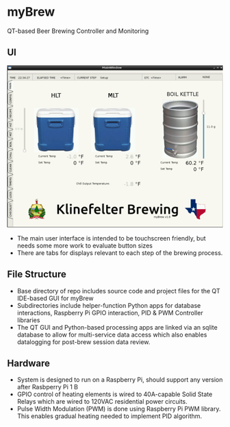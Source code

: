 # myBrew
QT-based Beer Brewing Controller and Monitoring

## UI
![alt text](https://github.com/BillKlineVT/myBrew/blob/master/myBrew%20screenshots/myBrew%20UI%20screenshot.png?raw=true)
- The main user interface is intended to be touchscreen friendly, but needs some more work to evaluate button sizes
- There are tabs for displays relevant to each step of the brewing process.

## File Structure
- Base directory of repo includes source code and project files for the QT IDE-based GUI for myBrew
- Subdirectories include helper-function Python apps for database interactions, Raspberry Pi GPIO interaction, PID & PWM Controller libraries
- The QT GUI and Python-based processing apps are linked via an sqlite database to allow for multi-service data access which also enables datalogging for post-brew session data review.
 
## Hardware
- System is designed to run on a Raspberry Pi, should support any version after Rasbperry Pi 1 B
- GPIO control of heating elements is wired to 40A-capable Solid State Relays which are wired to 120VAC residential power circuits.
- Pulse Width Modulation (PWM) is done using Raspberry Pi PWM library.  This enables gradual heating needed to implement PID algorithm.
